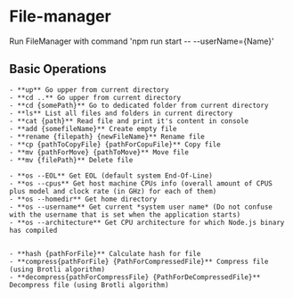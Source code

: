 # File-manager

Run FileManager with command 'npm run start -- --userName={Name}'

## Basic Operations

    - **up** Go upper from current directory
    - **cd ..** Go upper from current directory
    - **cd {somePath}** Go to dedicated folder from current directory
    - **ls** List all files and folders in current directory
    - **cat {path}** Read file and print it's content in console
    - **add {somefileName}** Create empty file
    - **rename {filepath} {newFileName}** Rename file
    - **cp {pathToCopyFile} {pathForCopuFile}** Copy file
    - **mv {pathForMove} {pathToMove}** Move file
    - **mv {filePath}** Delete file

    - **os --EOL** Get EOL (default system End-Of-Line)
    - **os --cpus** Get host machine CPUs info (overall amount of CPUS plus model and clock rate (in GHz) for each of them)
    - **os --homedir** Get home directory
    - **os --username** Get current *system user name* (Do not confuse with the username that is set when the application starts)
    - **os --architecture** Get CPU architecture for which Node.js binary has compiled


    - **hash {pathForFile}** Calculate hash for file 
    - **compress{pathForFile} {PathForCompressedFile}** Compress file (using Brotli algorithm)
    - **decompress{pathForCompressFile} {PathForDeCompressedFile}** Decompress file (using Brotli algorithm)
